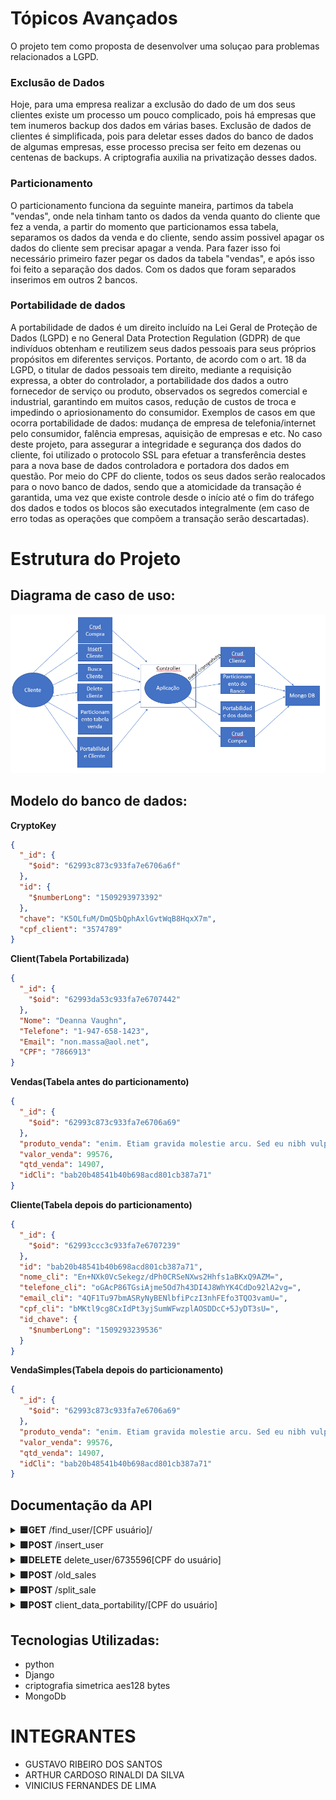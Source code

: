 # Tópicos Avançados
O projeto tem como proposta de desenvolver uma soluçao para problemas relacionados a LGPD.

### Exclusão de Dados
Hoje, para uma empresa realizar a exclusão do dado de um dos seus clientes existe um processo um pouco complicado, pois há empresas que tem inumeros backup dos dados em várias bases. Exclusão de dados de clientes é simplificada, pois para deletar esses dados do banco de dados de algumas empresas, esse processo precisa ser feito em dezenas ou centenas de backups.
A criptografia auxilia na privatização desses dados.

### Particionamento
O particionamento funciona da seguinte maneira, partimos da tabela "vendas", onde nela tinham tanto os dados da venda quanto do cliente que fez a venda, a partir do momento que particionamos essa tabela, separamos os dados da venda e do cliente, sendo assim possivel apagar os dados do cliente sem precisar apagar a venda.
Para fazer isso foi necessário primeiro fazer pegar os dados da tabela "vendas", e após isso foi feito a separação dos dados. Com os dados que foram separados inserimos em outros 2 bancos.

### Portabilidade de dados
A portabilidade de dados é um direito incluído na Lei Geral de Proteção de Dados (LGPD) e no General Data Protection Regulation (GDPR) de que indivíduos obtenham e reutilizem seus dados pessoais para seus próprios propósitos em diferentes serviços. Portanto, de acordo com o art. 18 da LGPD, o titular de dados pessoais tem direito, mediante a requisição expressa, a obter do controlador, a portabilidade dos dados a outro fornecedor de serviço ou produto, observados os segredos comercial e industrial, garantindo em muitos casos, redução de custos de troca e impedindo o apriosionamento do consumidor. Exemplos de casos em que ocorra portabilidade de dados: mudança de empresa de telefonia/internet pelo consumidor, falência empresas, aquisição de empresas e etc. 
No caso deste projeto, para assegurar a integridade e segurança dos dados do cliente, foi utilizado o protocolo SSL para efetuar a transferência destes para a nova base de dados controladora e portadora dos dados em questão. Por meio do CPF do cliente, todos os seus dados serão realocados para o novo banco de dados, sendo que a atomicidade da transação é garantida, uma vez que existe controle desde o início até o fim do tráfego dos dados e todos os blocos são executados integralmente (em caso de erro todas as operações que compõem a transação serão descartadas).
<a name="estrutura"></a>
# Estrutura do Projeto
## Diagrama de caso de uso:
![Casos de uso](/caso_de_uso.PNG)


## Modelo do banco de dados:
**CryptoKey**
```json
{
  "_id": {
    "$oid": "62993c873c933fa7e6706a6f"
  },
  "id": {
    "$numberLong": "1509293973392"
  },
  "chave": "K5OLfuM/DmQ5bQphAxlGvtWqB8HqxX7m",
  "cpf_client": "3574789"
}
```

**Client(Tabela Portabilizada)**
```json
{
  "_id": {
    "$oid": "62993da53c933fa7e6707442"
  },
  "Nome": "Deanna Vaughn",
  "Telefone": "1-947-658-1423",
  "Email": "non.massa@aol.net",
  "CPF": "7866913"
}
```

**Vendas(Tabela antes do particionamento)**
```json
{
  "_id": {
    "$oid": "62993c873c933fa7e6706a69"
  },
  "produto_venda": "enim. Etiam gravida molestie arcu. Sed eu nibh vulputate mauris",
  "valor_venda": 99576,
  "qtd_venda": 14907,
  "idCli": "bab20b48541b40b698acd801cb387a71"
}
```


**Cliente(Tabela depois do particionamento)**
```json
{
  "_id": {
    "$oid": "62993ccc3c933fa7e6707239"
  },
  "id": "bab20b48541b40b698acd801cb387a71",
  "nome_cli": "En+NXk0VcSekegz/dPh0CRSeNXws2Hhfs1aBKxQ9AZM=",
  "telefone_cli": "oGAcP86TGsiAjme5Od7h43DI4J8WhYK4CdDo92lA2vg=",
  "email_cli": "4QF1Tu97bmASRyNyBENlbfiPczI3nhFEfo3TQO3vamU=",
  "cpf_cli": "bMKtl9cg8CxIdPt3yjSumWFwzplAOSDDcC+5JyDT3sU=",
  "id_chave": {
    "$numberLong": "1509293239536"
  }
}
```

**VendaSimples(Tabela depois do particionamento)**
```json
{
  "_id": {
    "$oid": "62993c873c933fa7e6706a69"
  },
  "produto_venda": "enim. Etiam gravida molestie arcu. Sed eu nibh vulputate mauris",
  "valor_venda": 99576,
  "qtd_venda": 14907,
  "idCli": "bab20b48541b40b698acd801cb387a71"
}
```

## Documentação da API
<details >
<summary>
<b>🟦GET</b>  /find_user/[CPF usuário]/ 
</summary>

Busca uma vaga por id.
<p>Response 200:</p>

``` json
{
    "Nome": "Alden Harper",
    "Telefone": "1-998-995-1116",
    "Email": "in@outlook.com",
    "CPF": "6735596"
}
```
</details>

<details>
<summary>
<b>🟩POST</b> /insert_user
</summary>
Insere uma vaga.
<p>Exemplo de parâmetro:</p>

``` json
{"produto_venda":"elementum at,",
"valor_venda":49510,
"qtd_venda":31484,
"nome_cli":"Deanna Vaughn",
"telefone_cli":"1-947-658-1423",
"cpf_cli":666222,
"email_cli":"non.massa@aol.net"}
```
</details>

<details>
<summary>
<b>🟥DELETE</b> delete_user/6735596[CPF do usuário]
</summary>
Exclui a vaga baseada no parâmetro, caso encontrada.
<p>Response 200:</p>

``` json
{
   "message": "Key deleted"
}
```
</details>

<details>
<summary>
<b>🟩POST</b> /old_sales
</summary>
<p>Response 200:</p>
</details>

<details>
<summary>
<b>🟩POST</b> /split_sale
</summary>
Tabela Particionada
<p>Response 200:</p>
``` json
{
   "message": "Currículo inserido com sucesso"
}
```
</details>

<details>
<summary>
<b>🟩POST</b> client_data_portability/[CPF do usuário]
</summary>
Faz a portabilidade do usuário
<p>Response 200:</p>
</details>


<a name="tecnologia"></a>
## Tecnologias Utilizadas:
 * python
 * Django
 * criptografia simetrica aes128 bytes
 * MongoDb


<a name="equipe"></a>
# INTEGRANTES
 * GUSTAVO RIBEIRO DOS SANTOS 
 * ARTHUR CARDOSO RINALDI DA SILVA
 * VINICIUS FERNANDES DE LIMA 
